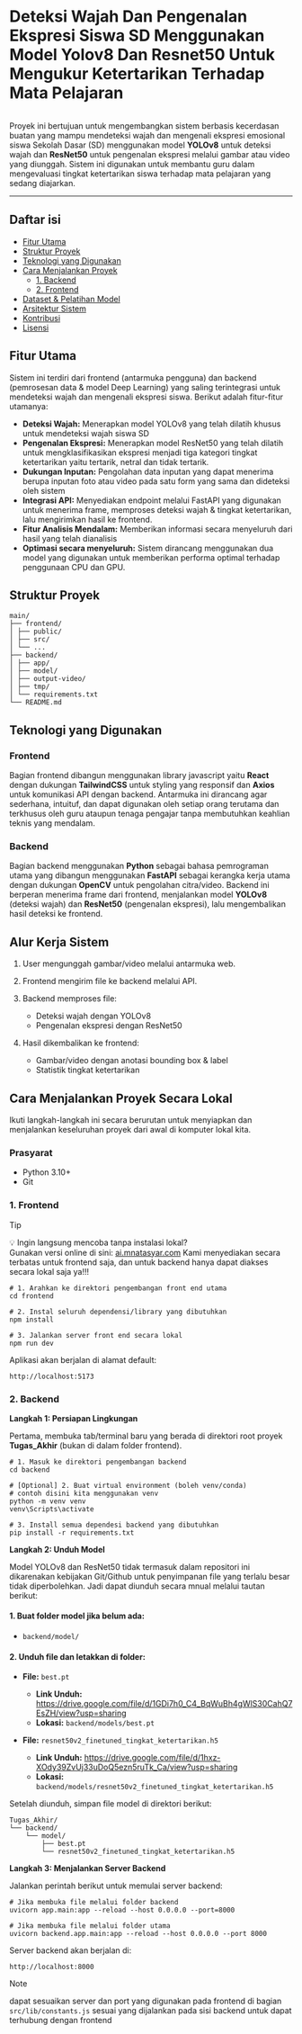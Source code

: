 # Deteksi Wajah Dan Pengenalan Ekspresi Siswa SD Menggunakan Model Yolov8 Dan Resnet50 Untuk Mengukur Ketertarikan Terhadap Mata Pelajaran

<p align="center">
  <img src="">
</p>

Proyek ini bertujuan untuk mengembangkan sistem berbasis kecerdasan buatan yang mampu mendeteksi wajah dan mengenali ekspresi emosional siswa Sekolah Dasar (SD) menggunakan model **YOLOv8** untuk deteksi wajah dan **ResNet50** untuk pengenalan ekspresi melalui gambar atau video yang diunggah. Sistem ini digunakan untuk membantu guru dalam mengevaluasi tingkat ketertarikan siswa terhadap mata pelajaran yang sedang diajarkan.

---

## Daftar isi

- [Fitur Utama](#fitur-utama)
- [Struktur Proyek](#struktur-proyek)
- [Teknologi yang Digunakan](#teknologi-yang-digunakan)
- [Cara Menjalankan Proyek](#cara-menjalankan-proyek)
  - [1. Backend](#1-backend)
  - [2. Frontend](#2-frontend)
- [Dataset & Pelatihan Model](#dataset--pelatihan-model)
- [Arsitektur Sistem](#arsitektur-sistem)
- [Kontribusi](#kontribusi)
- [Lisensi](#lisensi)

## Fitur Utama

Sistem ini terdiri dari frontend (antarmuka pengguna) dan backend (pemrosesan data & model Deep Learning) yang saling terintegrasi untuk mendeteksi wajah dan mengenali ekspresi siswa. Berikut adalah fitur-fitur utamanya:

- **Deteksi Wajah:** Menerapkan model YOLOv8 yang telah dilatih khusus untuk mendeteksi wajah siswa SD
- **Pengenalan Ekspresi:** Menerapkan model ResNet50 yang telah dilatih untuk mengklasifikasikan ekspresi menjadi tiga kategori tingkat ketertarikan yaitu tertarik, netral dan tidak tertarik.
- **Dukungan Inputan:** Pengolahan data inputan yang dapat menerima berupa inputan foto atau video pada satu form yang sama dan dideteksi oleh sistem
- **Integrasi API:** Menyediakan endpoint melalui FastAPI yang digunakan untuk menerima frame, memproses deteksi wajah & tingkat ketertarikan, lalu mengirimkan hasil ke frontend.
- **Fitur Analisis Mendalam:** Memberikan informasi secara menyeluruh dari hasil yang telah dianalisis
- **Optimasi secara menyeluruh:** Sistem dirancang menggunakan dua model yang digunakan untuk memberikan performa optimal terhadap penggunaan CPU dan GPU.

## Struktur Proyek

```
main/
├── frontend/
│ ├── public/
│ ├── src/
│ └── ...
├── backend/
│ ├── app/
│ ├── model/
│ ├── output-video/
│ ├── tmp/
│ └── requirements.txt
└── README.md
```

## Teknologi yang Digunakan

### Frontend

Bagian frontend dibangun menggunakan library javascript yaitu **React** dengan dukungan **TailwindCSS** untuk styling yang responsif dan **Axios** untuk komunikasi API dengan backend. Antarmuka ini dirancang agar sederhana, intuituf, dan dapat digunakan oleh setiap orang terutama dan terkhusus oleh guru ataupun tenaga pengajar tanpa membutuhkan keahlian teknis yang mendalam.

### Backend

Bagian backend menggunakan **Python** sebagai bahasa pemrograman utama yang dibangun menggunakan **FastAPI** sebagai kerangka kerja utama dengan dukungan **OpenCV** untuk pengolahan citra/video. Backend ini berperan menerima frame dari frontend, menjalankan model **YOLOv8** (deteksi wajah) dan **ResNet50** (pengenalan ekspresi), lalu mengembalikan hasil deteksi ke frontend.

## Alur Kerja Sistem

1. User mengunggah gambar/video melalui antarmuka web.

2. Frontend mengirim file ke backend melalui API.

3. Backend memproses file:
   - Deteksi wajah dengan YOLOv8
   - Pengenalan ekspresi dengan ResNet50
4. Hasil dikembalikan ke frontend:
   - Gambar/video dengan anotasi bounding box & label
   - Statistik tingkat ketertarikan

## Cara Menjalankan Proyek Secara Lokal

Ikuti langkah-langkah ini secara berurutan untuk menyiapkan dan menjalankan keseluruhan proyek dari awal di komputer lokal kita.

### Prasyarat

- Python 3.10+
- Git

### 1. Frontend

> [!TIP]
> 💡 Ingin langsung mencoba tanpa instalasi lokal?  
> Gunakan versi online di sini: [ai.mnatasyar.com](https://ai.mnatasyar.com)
> Kami menyediakan secara terbatas untuk frontend saja, dan untuk backend hanya dapat diakses secara lokal saja ya!!!

```
# 1. Arahkan ke direktori pengembangan front end utama
cd frontend

# 2. Instal seluruh dependensi/library yang dibutuhkan
npm install

# 3. Jalankan server front end secara lokal
npm run dev
```

Aplikasi akan berjalan di alamat default:

```
http://localhost:5173
```

### 2. Backend

**Langkah 1: Persiapan Lingkungan**

Pertama, membuka tab/terminal baru yang berada di direktori root proyek **Tugas_Akhir** (bukan di dalam folder frontend).

```
# 1. Masuk ke direktori pengembangan backend
cd backend

# [Optional] 2. Buat virtual environment (boleh venv/conda)
# contoh disini kita menggunakan venv
python -m venv venv
venv\Scripts\activate

# 3. Install semua dependesi backend yang dibutuhkan
pip install -r requirements.txt
```

**Langkah 2: Unduh Model**

Model YOLOv8 dan ResNet50 tidak termasuk dalam repositori ini dikarenakan kebijakan Git/Github untuk penyimpanan file yang terlalu besar tidak diperbolehkan. Jadi dapat diunduh secara mnual melalui tautan berikut:

#### 1. **Buat folder model** jika belum ada:

- `backend/model/`

#### 2. **Unduh file** dan letakkan di folder:

- **File:** `best.pt`

  - **Link Unduh:** https://drive.google.com/file/d/1GDi7h0_C4_BqWuBh4gWlS30CahQ7EsZH/view?usp=sharing
  - **Lokasi:** `backend/models/best.pt`

- **File:** `resnet50v2_finetuned_tingkat_ketertarikan.h5`
  - **Link Unduh:** https://drive.google.com/file/d/1hxz-XOdy39ZvUj33uDoQ5ezn5ruTk_Ca/view?usp=sharing
  - **Lokasi:** `backend/models/resnet50v2_finetuned_tingkat_ketertarikan.h5`

Setelah diunduh, simpan file model di direktori berikut:

```
Tugas_Akhir/
└── backend/
    └── model/
        ├── best.pt
        └── resnet50v2_finetuned_tingkat_ketertarikan.h5
```

**Langkah 3: Menjalankan Server Backend**

Jalankan perintah berikut untuk memulai server backend:

```
# Jika membuka file melalui folder backend
uvicorn app.main:app --reload --host 0.0.0.0 --port=8000

# Jika membuka file melalui folder utama
uvicorn backend.app.main:app --reload --host 0.0.0.0 --port 8000
```

Server backend akan berjalan di:

```
http://localhost:8000
```

> [!NOTE]
> dapat sesuaikan server dan port yang digunakan pada frontend di bagian `src/lib/constants.js` sesuai yang dijalankan pada sisi backend untuk dapat terhubung dengan frontend
